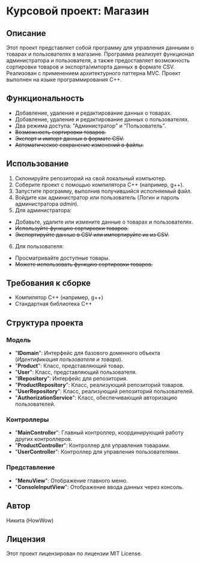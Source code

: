 # Курсовой проект: Магазин
## Описание
Этот проект представляет собой программу для управления данными о товарах и пользователях в магазине. Программа реализует функционал администратора и пользователя, а также предоставляет возможность сортировки товаров и экспорта/импорта данных в формате CSV. Реализован с применением архитектурного паттерна MVC. Проект выполнен на языке программирования C++.

## Функциональность
- Добавление, удаление и редактирование данных о товарах.
- Добавление, удаление и редактирование данных о пользователях.
- Два режима доступа: "Администратор" и "Пользователь".
- ~~Возможность сортировки товаров.~~
- ~~Экспорт и импорт данных в формате CSV.~~
- ~~Автоматическое сохранение изменений в файлы.~~
## Использование
1. Склонируйте репозиторий на свой локальный компьютер.
2. Соберите проект с помощью компилятора C++ (например, g++).
3. Запустите программу, выполнив получившийся исполняемый файл.
4. Войдите как администратор или пользователь (Логин и пароль администратора *admin*).
5. Для администратора:
  - Добавьте, удалите или измените данные о товарах и пользователях.
  - ~~Используйте функцию сортировки товаров.~~
  - ~~Экспортируйте данные в CSV или импортируйте их из CSV.~~
6. Для пользователя:
  - Просматривайте доступные товары.
  - ~~Можете использовать функцию сортировки товаров.~~

## Требования к сборке
- Компилятор C++ (например, g++)
- Стандартная библиотека C++

## Структура проекта
### Модель
- "**IDomain**": Интерфейс для базового доменного объекта (*Идентификация пользователя и товара*).
- "**Product**": Класс, представляющий товар.
- "**User**": Класс, представляющий пользователя.
- "**IRepository**": Интерфейс для репозитория.
- "**ProductRepository**": Класс, реализующий репозиторий товаров.
- "**UserRepository**": Класс, реализующий репозиторий пользователей.
- "**AuthorizationService**": Класс, обеспечивающий авторизацию пользователей.
### Контроллеры
- "**MainController**": Главный контроллер, координирующий работу других контроллеров.
- "**ProductController**": Контроллер для управления товарами.
- "**UserController**": Контроллер для управления пользователями.
### Представление
- "**MenuView**": Отображение главного меню.
- "**ConsoleInputView**": Отображение ввода данных через консоль.

## Автор
Никита (HowWow)

## Лицензия
Этот проект лицензирован по лицензии MIT License.
